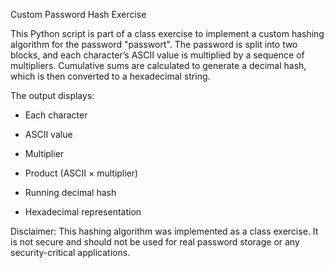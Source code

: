 Custom Password Hash Exercise

This Python script is part of a class exercise to implement a custom hashing algorithm for the password "passwort". The password is split into two blocks, and each character’s ASCII value is multiplied by a sequence of multipliers. Cumulative sums are calculated to generate a decimal hash, which is then converted to a hexadecimal string.

The output displays:

* Each character

* ASCII value

* Multiplier

* Product (ASCII × multiplier)

* Running decimal hash

* Hexadecimal representation


Disclaimer: This hashing algorithm was implemented as a class exercise. It is not secure and should not be used for real password storage or any security-critical applications.
